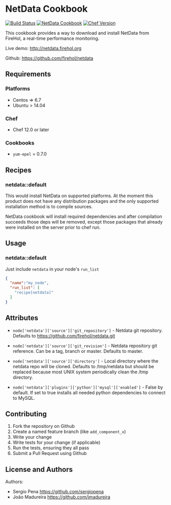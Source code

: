 NetData Cookbook
================

[![Build Status](https://travis-ci.org/sergiopena/netdata-cookbook.svg?branch=master)](https://travis-ci.org/sergiopena/netdata-cookbook)
[![NetData Cookbook](http://img.shields.io/badge/cookbook-v0.1.8-blue.svg?style=flat)](https://supermarket.chef.io/cookbooks/netdata)
[![Chef Version](http://img.shields.io/badge/chef-v12.9.38-orange.svg?style=flat)](https://www.chef.io)

This cookbook provides a way to download and install NetData from FireHol, a real-time performance monitoring.

Live demo: http://netdata.firehol.org

Github: https://github.com/firehol/netdata

Requirements
------------

### Platforms

- Centos => 6.7
- Ubuntu > 14.04

### Chef

- Chef 12.0 or later

### Cookbooks

- `yum-epel` = 0.7.0

Recipes
-------

### netdata::default

This would install NetData on supported platforms. At the moment this product does not have any distribution packages and the only supported installation method is to compile sources.

NetData cookbook will install required dependencies and after compilation succeeds those deps will be removed, except those packages that already were installed on the server prior to chef run.

## Usage

### netdata::default

Just include `netdata` in your node's `run_list`

```json
{
  "name":"my_node",
  "run_list": [
    "recipe[netdata]"
  ]
}
```

## Attributes

- `node['netdata']['source']['git_repository']` - Netdata git repository. Defaults to https://github.com/firehol/netdata.git
- `node['netdata']['source']['git_revision']` - Netdata repository git reference. Can be a tag, branch or master. Defaults to master.
- `node['netdata']['source']['directory']` - Local directory where the netdata repo will be cloned. Defaults to /tmp/netdata but should be replaced because most UNIX system periodically clean the /tmp directory.

- `node['netdata']['plugins']['python']['mysql']['enabled']` - False by default. If set to true installs all needed python dependencies to connect to MySQL.

## Contributing

1. Fork the repository on Github
2. Create a named feature branch (like `add_component_x`)
3. Write your change
4. Write tests for your change (if applicable)
5. Run the tests, ensuring they all pass
6. Submit a Pull Request using Github

## License and Authors

Authors:
* Sergio Pena https://github.com/sergiopena
* João Madureira https://github.com/jmadureira
